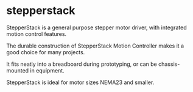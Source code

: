 # stepperstack
StepperStack is a general purpose stepper motor driver, with integrated motion control features.

The durable construction of StepperStack Motion Controller makes it a good choice for many projects.

It fits neatly into a breadboard during prototyping, or can be chassis-mounted in equipment.

StepperStack is ideal for motor sizes NEMA23 and smaller.
